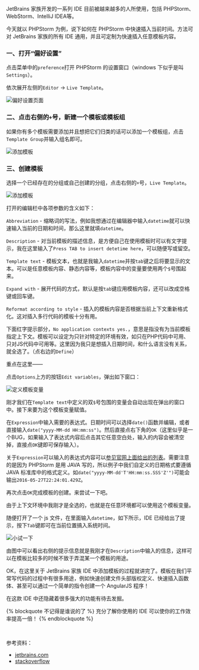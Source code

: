 
JetBrains 家族开发的一系列 IDE 目前被越来越多的人所使用，包括 PHPStorm、WebStorm、IntelliJ IDEA等。

今天就以 PHPStorm 为例，说下如何在 PHPStorm 中快速插入当前时间。方法可对 JetBrains 家族的所有 IDE 通用，并且可定制为快速插入任意模板内容。


### 一、打开“偏好设置”

点击菜单中的`preference`打开 PHPStorm 的设置窗口（windows 下似乎是叫 `Settings`）。

依次展开左侧的`Editor` -> `Live Template`。

![偏好设置页面](https://cdn.icewing.cc/201605/phpstorm-template-1.jpg)

### 二、点击右侧的`+`号，新建一个模板或模板组

如果你有多个模板需要添加并且想把它们归类的话可以添加一个模板组，点击`Template Group`并输入组名即可。

![添加模板](https://cdn.icewing.cc/201605/phpstorm-template-2.jpg)

### 三、创建模板

选择一个已经存在的分组或自己创建的分组，点击右侧的`+`号，`Live Template`。

![添加模板](https://cdn.icewing.cc/201605/phpstorm-template-3.jpg)

打开的编辑栏中各项参数的含义如下：

`Abbreviation` - 缩略词的写法，例如我想通过在编辑器中输入`datetime`就可以快速输入当前的日期和时间，那么这里就填`datetime`。

`Description` - 对当前模板的描述信息，是方便自己在使用模板时可以有文字提示，我在这里输入了`Press TAB to insert detetime here`，可以随便写或留空。

`Template text` - 模板文本，也就是我输入`datetime`并按`tab`键之后将要显示的文本。可以是任意模板内容、静态内容等，模板内容中的变量要使用两个`$`号围起来。

`Expand with` - 展开代码的方式，默认是按`tab`键应用模板内容，还可以改成空格键或回车键。

`Reformat according to style` - 插入的模板内容是否根据当前上下文重新格式化。这对插入多行代码的模板十分有用。

下面红字提示部分，`No application contexts yes.`，意思是指没有为当前模板指定上下文。模板可以设定为只针对特定的环境有效，如只在PHP代码中可用、只对JS代码中可用等。这里因为我只是想插入日期时间，和什么语言没有关系，就全选了。（点右边的`Define`）

重点在这里——

点击`Options`上方的按钮`Edit variables`，弹出如下窗口：

![定义模板变量](https://cdn.icewing.cc/201605/phpstorm-template-4.jpg)

刚才我们在`Template text`中定义的双`$`号包围的变量会自动出现在弹出的窗口中。接下来要为这个模板变量赋值。

在`Expression`中输入需要的表达式。日期时间可以选择`date()`函数并编辑，或者直接输入`date("yyyy-MM-dd HH:mm:ss")`。然后直接点右下角的`OK`（这里似乎是一个BUG，如果输入了表达式内容后点击其它任意空白处，输入的内容会被清空掉，直接点`OK`键即可保存输入）。

关于`Expression`可以输入的表达式内容可以[参见官网上面给出的列表](https://www.jetbrains.com/help/phpstorm/2016.1/edit-template-variables-dialog.html)。需要注意的是因为 PHPStorm 是用 JAVA 写的，所以例子中我们自定义的日期格式要遵循 JAVA 标准库中的格式定义。如`date("yyyy-MM-dd'T'HH:mm:ss.SSS'Z'")`可能会输出`2016-05-27T22:24:01.429Z`。

再次点击`OK`完成模板的创建。来尝试一下吧。

由于上下文环境中我刚才是全选的，也就是在任意环境都可以使用这个模板变量。

随便打开了一个 js 文件，在里面输入`datetime`，如下所示，IDE 已经给出了提示，按下`Tab`键即可在当前位置搞入系统时间。

![小试一下](https://cdn.icewing.cc/201605/phpstorm-template-4.jpg)

由图中可以看出右侧的提示信息就是我刚才在`Description`中输入的信息，这样可以在模板比较多的时候不致于弄混某一个模板的用途。

OK，在这里关于 JetBrains 家族 IDE 中添加模板的过程就讲完了。模板在我们平常写代码的过程中有很多用途，例如快速创建文件头部版权定义、快速插入函数体、甚至可以通过一个简单的指令创建一个 AngularJS 程序！

在这款 IDE 中还隐藏着很多强大的功能有待去发掘。

{% blockquote 不记得是谁说的了 %}
充分了解你使用的 IDE 可以使你的工作效率提高一倍！
{% endblockquote %}

&nbsp;

参考资料：
* [jetbrains.com](https://www.jetbrains.com/help/phpstorm/2016.1/edit-template-variables-dialog.html)
* [stackoverflow](http://stackoverflow.com/questions/8714779/is-there-a-shortcut-for-inserting-date-time-in-intellij-idea)
